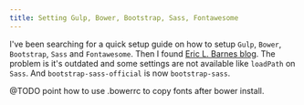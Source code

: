 ```yaml
---
title: Setting Gulp, Bower, Bootstrap, Sass, Fontawesome
---
```


I've been searching for a quick setup guide on how to setup `Gulp`, `Bower`, `Bootstrap`, `Sass` and `Fontawesome`.
Then I found [Eric L. Barnes blog](http://ericlbarnes.com/setting-gulp-bower-bootstrap-sass-fontawesome/).
The problem is it's outdated and some settings are not available like `loadPath` on `Sass`.
And `bootstrap-sass-official` is now `bootstrap-sass`.

@TODO point how to use .bowerrc to copy fonts after bower install.